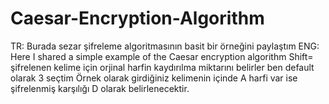 # Caesar-Encryption-Algorithm
TR: Burada sezar şifreleme algoritmasının basit bir örneğini paylaştım 
ENG: Here I shared a simple example of the Caesar encryption algorithm
Shift= şifrelenen kelime için orjinal harfin kaydırılma miktarını belirler ben default olarak 3 seçtim
Örnek olarak girdiğiniz kelimenin içinde A harfi var ise şifrelenmiş karşılığı D olarak belirlenecektir.
